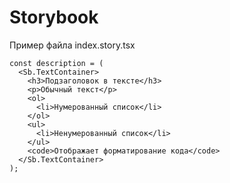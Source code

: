 # Storybook

Пример файла index.story.tsx

```tsx
const description = (
  <Sb.TextContainer>
    <h3>Подзаголовок в тексте</h3>
    <p>Обычный текст</p>
    <ol>
      <li>Нумерованный список</li>
    </ol>
    <ul>
      <li>Ненумерованный список</li>
    </ul>
    <code>Отображает форматирование кода</code>
  </Sb.TextContainer>
);
```


